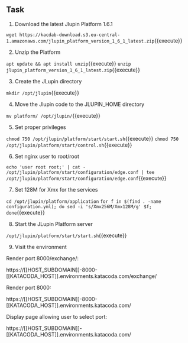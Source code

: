 ## Task

1. Download the latest Jlupin Platform 1.6.1

`wget https://kacdab-download.s3.eu-central-1.amazonaws.com/jlupin_platform_version_1_6_1_latest.zip`{{execute}}

2. Unzip the Platform

`apt update && apt install unzip`{{execute}}
`unzip jlupin_platform_version_1_6_1_latest.zip`{{execute}}

3. Create the JLupin directory

`mkdir /opt/jlupin`{{execute}}

4. Move the Jlupin code to the JLUPIN_HOME directory

`mv platform/ /opt/jlupin/`{{execute}}

5. Set proper privileges

`chmod 750 /opt/jlupin/platform/start/start.sh`{{execute}}
`chmod 750 /opt/jlupin/platform/start/control.sh`{{execute}}

6. Set nginx user to root/root

`echo 'user root root;' | cat - /opt/jlupin/platform/start/configuration/edge.conf | tee /opt/jlupin/platform/start/configuration/edge.conf`{{execute}}

7. Set 128M for Xmx for the services

`cd /opt/jlupin/platform/application`
`for f in $(find . -name configuration.yml); do sed -i 's/Xmx256M/Xmx128M/g' $f; done`{{execute}}

8. Start the JLupin Platform server

`/opt/jlupin/platform/start/start.sh`{{execute}}

9. Visit the environment

Render port 8000/exchange/:

https://[[HOST_SUBDOMAIN]]-8000-[[KATACODA_HOST]].environments.katacoda.com/exchange/

Render port 8000:

https://[[HOST_SUBDOMAIN]]-8000-[[KATACODA_HOST]].environments.katacoda.com/

Display page allowing user to select port:

https://[[HOST_SUBDOMAIN]]-[[KATACODA_HOST]].environments.katacoda.com/
